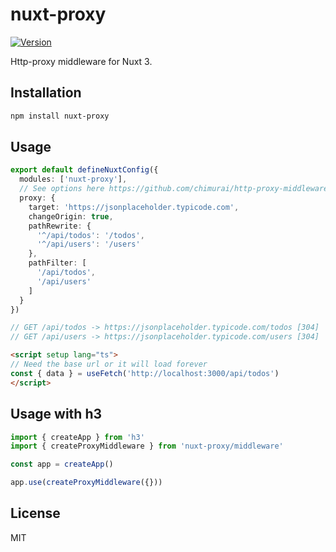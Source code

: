 # nuxt-proxy

[![Version](https://img.shields.io/npm/v/nuxt-proxy?style=flat&colorA=000000&colorB=000000)](https://www.npmjs.com/package/nuxt-proxy)

Http-proxy middleware for Nuxt 3.

## Installation

```bash
npm install nuxt-proxy
```

## Usage

```ts
export default defineNuxtConfig({
  modules: ['nuxt-proxy'],
  // See options here https://github.com/chimurai/http-proxy-middleware#options
  proxy: {
    target: 'https://jsonplaceholder.typicode.com',
    changeOrigin: true,
    pathRewrite: {
      '^/api/todos': '/todos',
      '^/api/users': '/users'
    },
    pathFilter: [
      '/api/todos',
      '/api/users'
    ]
  }
})

// GET /api/todos -> https://jsonplaceholder.typicode.com/todos [304]
// GET /api/users -> https://jsonplaceholder.typicode.com/users [304]
```

```html
<script setup lang="ts">
// Need the base url or it will load forever
const { data } = useFetch('http://localhost:3000/api/todos')
</script>
```

## Usage with h3

```ts
import { createApp } from 'h3'
import { createProxyMiddleware } from 'nuxt-proxy/middleware'

const app = createApp()

app.use(createProxyMiddleware({}))
```

## License

MIT
